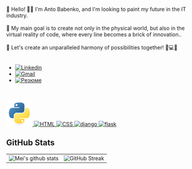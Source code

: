 👋 Hello! 👨‍🔬 I'm Anto Babenko, and I'm looking to paint my future in the IT industry.
  <br>
  <br>
🔭  My main goal is to create not only in the physical world, but also in the virtual reality of code, where every line becomes a brick of innovation..
 <br>
 <br>
👯 Let's create an unparalleled harmony of possibilities together! 🎨💻🏡
<br>
<br>
- [![Linkedin](https://img.shields.io/badge/-Anton_Babenko-blue?style=flat&logo=Linkedin&logoColor=white)](https://www.linkedin.com/in/babenko-anton/)
- [![Gmail](https://img.shields.io/badge/-Contact_me_via_Gmail-c14438?style=flat&logo=Gmail&logoColor=white&color=BB001B)](mailto:antonbabenko1983@gmail.com)
- [![Резюме](https://fontawesome.com/v5.15/icons/file-alt?style=brands&color=green)](ссилка_на_ваше_резюме)


<br>

<p align="left"> 
  <a href="https://www.python.org" target="_blank" rel="noreferrer"> <img src="https://raw.githubusercontent.com/devicons/devicon/master/icons/python/python-original.svg" alt="python" width="70" height="70"/> </a>
  <a href="https://developer.mozilla.org/en-US/docs/Web/HTML" target="_blank" rel="noreferrer"> <img src="https://upload.wikimedia.org/wikipedia/commons/6/61/HTML5_logo_and_wordmark.svg" alt="HTML" width="70" height="70"/> </a>
  <a href="https://developer.mozilla.org/en-US/docs/Web/CSS" target="_blank" rel="noreferrer"> <img src="https://upload.wikimedia.org/wikipedia/commons/d/d5/CSS3_logo_and_wordmark.svg" alt="CSS" width="70" height="70"/> </a>
  <a href="https://www.djangoproject.com" target="_blank" rel="noreferrer"> <img src="https://upload.wikimedia.org/wikipedia/commons/7/75/Django_logo.svg" alt="django" width="90" height="70"/> </a>
  <a href="https://flask.palletsprojects.com/en/2.2.x/" target="_blank" rel="noreferrer"> <img src="https://upload.wikimedia.org/wikipedia/commons/thumb/3/3c/Flask_logo.svg/1200px-Flask_logo.svg.png" alt="flask" width="90" height="70"/> </a>

<br>

## GitHub Stats

| | |
| :---: | :---: |
| ![Mei's github stats](https://github-readme-stats.vercel.app/api?username=bobantonbob&show_icons=true&theme=cobalt) | ![GitHub Streak](https://github-readme-streak-stats.herokuapp.com/?user=bobantonbob&theme=cobalt) |
